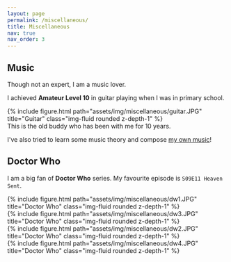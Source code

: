 ```yaml
---
layout: page
permalink: /miscellaneous/
title: Miscellaneous
nav: true
nav_order: 3
---
```


## Music

Though not an expert, I am a music lover.

I achieved **Amateur Level 10** in guitar playing when I was in primary school.

<div class="row">
    <div class="col-sm mt-3 mt-md-0">
        {% include figure.html path="assets/img/miscellaneous/guitar.JPG" title="Guitar" class="img-fluid rounded z-depth-1" %}
    </div>
</div>
<div class="caption">
    This is the old buddy who has been with me for 10 years.
</div>

I've also tried to learn some music theory and compose [my own music](https://www.bilibili.com/video/BV1Uh411y7DX/)!

## Doctor Who

I am a big fan of **Doctor Who** series. My favourite episode is `S09E11 Heaven Sent`.

<div class="row justify-content-sm-center">
    <div class="col-sm-6 mt-3 mt-md-0">
        {% include figure.html path="assets/img/miscellaneous/dw1.JPG" title="Doctor Who" class="img-fluid rounded z-depth-1" %}
    </div>
    <div class="col-sm-6 mt-3 mt-md-0">
        {% include figure.html path="assets/img/miscellaneous/dw3.JPG" title="Doctor Who" class="img-fluid rounded z-depth-1" %}
    </div>
</div>

<div class="row justify-content-sm-center">
    <div class="col-sm-6 mt-3 mt-md-0">
        {% include figure.html path="assets/img/miscellaneous/dw2.JPG" title="Doctor Who" class="img-fluid rounded z-depth-1" %}
    </div>
    <div class="col-sm-6 mt-3 mt-md-0">
        {% include figure.html path="assets/img/miscellaneous/dw4.JPG" title="Doctor Who" class="img-fluid rounded z-depth-1" %}
    </div>
</div>